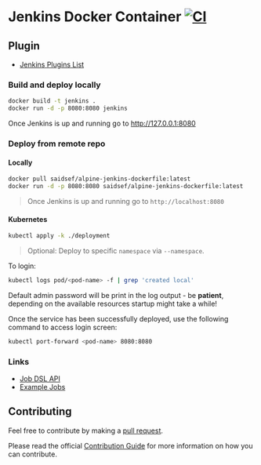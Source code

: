 # Jenkins Docker Container [![CI](https://github.com/saidsef/alpine-jenkins-dockerfile/actions/workflows/docker.yml/badge.svg)](#deploy-from-remote-repo)
## Plugin
 - [Jenkins Plugins List](files/plugins.txt)

### Build and deploy locally

```bash
docker build -t jenkins .
docker run -d -p 8080:8080 jenkins
```

Once Jenkins is up and running go to http://127.0.0.1:8080

### Deploy from remote repo

#### Locally

```bash
docker pull saidsef/alpine-jenkins-dockerfile:latest
docker run -d -p 8080:8080 saidsef/alpine-jenkins-dockerfile:latest
```

> Once Jenkins is up and running go to `http://localhost:8080`

#### Kubernetes

```bash
kubectl apply -k ./deployment
```

> Optional: Deploy to specific `namespace` via `--namespace`.

To login:

```bash
kubectl logs pod/<pod-name> -f | grep 'created local'
```

Default admin password will be print in the log output - be **patient**, depending on the available resources startup might take a while!

Once the service has been successfully deployed, use the following command to access login screen:

```bash
kubectl port-forward <pod-name> 8080:8080
```

### Links

- [Job DSL API](https://jenkinsci.github.io/job-dsl-plugin/)
- [Example Jobs](https://github.com/jenkinsci/pipeline-examples)

## Contributing

Feel free to contribute by making a [pull request](https://github.com/saidsef/alpine-jenkins-dockerfile/pulls).

Please read the official [Contribution Guide](./CONTRIBUTING.md) for more information on how you can contribute.
